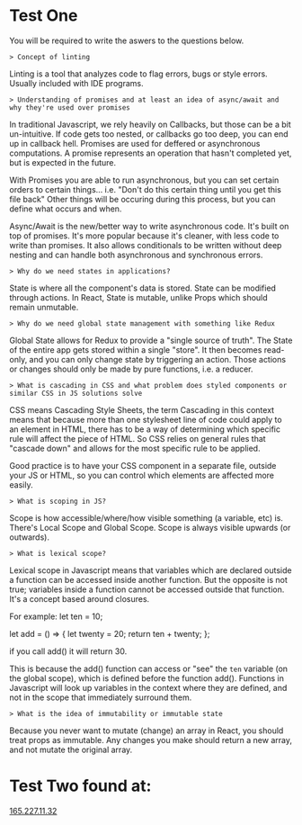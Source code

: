 

# Test One

You will be required to write the aswers to the questions below.
```
> Concept of linting 
```
Linting is a tool that analyzes code to flag errors, bugs or style errors.
Usually included with IDE programs.

```
> Understanding of promises and at least an idea of async/await and why they're used over promises
```
In traditional Javascript, we rely heavily on Callbacks, but those can be a bit un-intuitive.
If code gets too nested, or callbacks go too deep, you can end up in callback hell.
Promises are used for deffered or asynchronous computations. 
A promise represents an operation that hasn't completed yet, but is expected in the future.

With Promises you are able to run asynchronous, but you can set certain orders to certain things… i.e. "Don't do this certain thing until you get this file back"
Other things will be occuring during this process, but you can define what occurs and when.

Async/Await is the new/better way to write asynchronous code. It's built on top of promises. 
It's more popular because it's cleaner, with less code to write than promises. It also allows conditionals to be written without deep nesting and can handle both asynchronous and synchronous errors.

```
> Why do we need states in applications? 
```
State is where all the component's data is stored.
State can be modified through actions. 
In React, State is mutable, unlike Props which should remain unmutable.
```
> Why do we need global state management with something like Redux
```
Global State allows for Redux to provide a "single source of truth". The State of the entire app gets stored within a single "store". It then becomes read-only, and you can only change state by triggering an action. Those actions or changes should only be made by pure functions, i.e. a reducer.
```
> What is cascading in CSS and what problem does styled components or similar CSS in JS solutions solve
```
CSS means Cascading Style Sheets, the term Cascading in this context means that because more than one stylesheet line of code could apply to an element in HTML, there has to be a way of determining which specific rule will affect the piece of HTML.
So CSS relies on general rules that "cascade down" and allows for the most specific rule to be applied.

Good practice is to have your CSS component in a separate file, outside your JS or HTML, so you can control which elements are affected more easily.
```
> What is scoping in JS? 
```
Scope is how accessible/where/how visible something (a variable, etc) is.
There's Local Scope and Global Scope.
Scope is always visible upwards (or outwards).
```
> What is lexical scope?
```
Lexical scope in Javascript means that variables which are declared outside a function can be accessed inside another function. But the opposite is not true; variables inside a function cannot be accessed outside that function.
It's a concept based around closures.

For example:
let ten = 10;

let add = () => {
  let twenty = 20;
  return ten + twenty;
};

if you call add() it will return 30.

This is because the add() function can access or "see" the `ten` variable (on the global scope), which is defined before the function add().
Functions in Javascript will look up variables in the context where they are defined, and not in the scope that immediately surround them.
```
> What is the idea of immutability or immutable state
```
Because you never want to mutate (change) an array in React, you should treat props as immutable.
Any changes you make should return a new array, and not mutate the original array.


# Test Two found at: 
[165.227.11.32](http://165.227.11.32)
